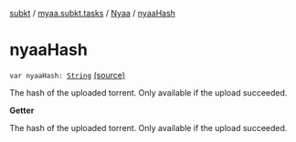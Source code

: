 [subkt](../../index.md) / [myaa.subkt.tasks](../index.md) / [Nyaa](index.md) / [nyaaHash](./nyaa-hash.md)

# nyaaHash

`var nyaaHash: `[`String`](https://kotlinlang.org/api/latest/jvm/stdlib/kotlin/-string/index.html) [(source)](https://github.com/Myaamori/SubKt/blob/0.1.8/src/main/kotlin/myaa/subkt/tasks/tasks.kt#L943)

The hash of the uploaded torrent.
Only available if the upload succeeded.

**Getter**

The hash of the uploaded torrent.
Only available if the upload succeeded.

